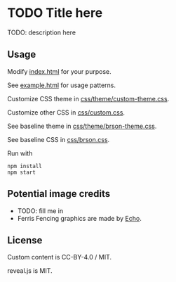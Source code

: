 # TODO Title here

TODO: description here

## Usage

Modify [index.html] for your purpose.

See [example.html] for usage patterns.

Customize CSS theme in [css/theme/custom-theme.css].

Customize other CSS in [css/custom.css].

See baseline theme in [css/theme/brson-theme.css].

See baseline CSS in [css/brson.css].

Run with

```
npm install
npm start
```

[index.html]: index.html
[example.html]: example.html
[css/theme/custom-theme.css]: css/theme/custom-theme.css
[css/custom.css]: css/custom.css
[css/theme/brson-theme.css]: css/theme/brson-theme.css
[css/brson.css]: css/brson.css


## Potential image credits

- TODO: fill me in
- Ferris Fencing graphics are made by [Echo](http://echoqi.net/).


## License

Custom content is CC-BY-4.0 / MIT.

reveal.js is MIT.
